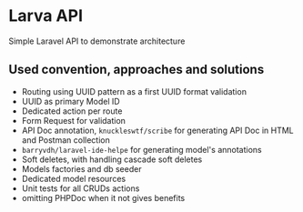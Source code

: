 # Larva API

Simple Laravel API to demonstrate architecture

## Used convention, approaches and solutions

- Routing using UUID pattern as a first UUID format validation
- UUID as primary Model ID
- Dedicated action per route
- Form Request for validation
- API Doc annotation, `knuckleswtf/scribe` for generating API Doc in HTML and Postman collection
- `barryvdh/laravel-ide-helpe` for generating model's annotations
- Soft deletes, with handling cascade soft deletes
- Models factories and db seeder
- Dedicated model resources
- Unit tests for all CRUDs actions
- omitting PHPDoc when it not gives benefits